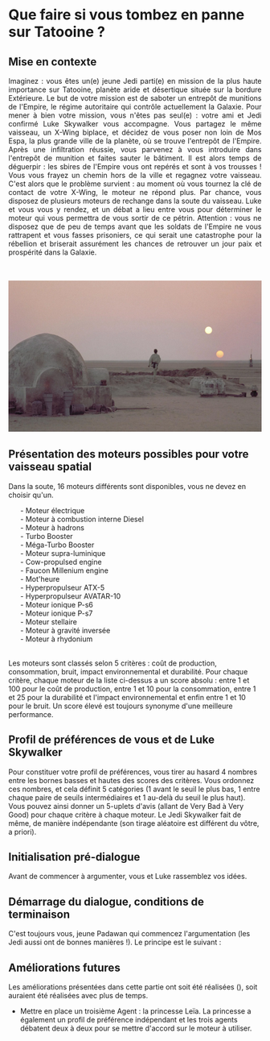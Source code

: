# Que faire si vous tombez en panne sur Tatooine ?

## Mise en contexte
<p style="text-align: justify;">
Imaginez : vous êtes un(e) jeune Jedi parti(e) en mission de la plus haute importance sur Tatooine, planète aride et désertique située sur la bordure Extérieure. Le but de votre mission est de saboter un entrepôt de munitions de l'Empire, le régime autoritaire qui contrôle actuellement la Galaxie. Pour mener à bien votre mission, vous n'êtes pas seul(e) : votre ami et Jedi confirmé Luke Skywalker vous accompagne. Vous partagez le même vaisseau, un X-Wing biplace, et décidez de vous poser non loin de Mos Espa, la plus grande ville de la planète, où se trouve l'entrepôt de l'Empire. Après une infiltration réussie, vous parvenez à vous introduire dans l'entrepôt de munition et faites sauter le bâtiment. Il est alors temps de déguerpir : les sbires de l'Empire vous ont repérés et sont à vos trousses ! Vous vous frayez un chemin hors de la ville et regagnez votre vaisseau. C'est alors que le problème survient : au moment où vous tournez la clé de contact de votre X-Wing, le moteur ne répond plus. Par chance, vous disposez de plusieurs moteurs de rechange dans la soute du vaisseau. Luke et vous vous y rendez, et un débat a lieu entre vous pour déterminer le moteur qui vous permettra de vous sortir de ce pétrin. Attention : vous ne disposez que de peu de temps avant que les soldats de l'Empire ne vous rattrapent et vous fasses prisoniers, ce qui serait une catastrophe pour la rébellion et briserait assurément les chances de retrouver un jour paix et prospérité dans la Galaxie.
</p>
<br>
<br>
<img alt="Image de la planète Tatooine, sur laquelle votre vaisseau est en panne." src="images/tatooine.png" height="300">

## Présentation des moteurs possibles pour votre vaisseau spatial

Dans la soute, 16 moteurs différents sont disponibles, vous ne devez en choisir qu'un.
<ul>
  - Moteur électrique<br>
  - Moteur à combustion interne Diesel<br>
  - Moteur à hadrons<br>
  - Turbo Booster<br>
  - Méga-Turbo Booster<br>
  - Moteur supra-luminique<br>
  - Cow-propulsed engine<br>
  - Faucon Millenium engine<br>
  - Mot'heure<br>
  - Hyperpropulseur ATX-5<br>
  - Hyperpropulseur AVATAR-10<br>
  - Moteur ionique P-s6<br>
  - Moteur ionique P-s7<br>
  - Moteur stellaire<br>
  - Moteur à gravité inversée<br>
  - Moteur à rhydonium
</ul>
<br>
Les moteurs sont classés selon 5 critères : coût de production, consommation, bruit, impact environnemental et durabilité.
Pour chaque critère, chaque moteur de la liste ci-dessus a un score absolu : entre 1 et 100 pour le coût de production, entre 1 et 10 pour la consommation, entre 1 et 25 pour la durabilité et l'impact environnemental et enfin entre 1 et 10 pour le bruit. Un score élevé est toujours synonyme d'une meilleure performance.

## Profil de préférences de vous et de Luke Skywalker

Pour constituer votre profil de préférences, vous tirer au hasard 4 nombres entre les bornes basses et hautes des scores des critères. Vous ordonnez ces nombres, et cela définit 5 catégories (1 avant le seuil le plus bas, 1 entre chaque paire de seuils intermédiaires et 1 au-delà du seuil le plus haut). Vous pouvez ainsi donner un 5-uplets d'avis (allant de Very Bad à Very Good) pour chaque critère à chaque moteur. Le Jedi Skywalker fait de même, de manière indépendante (son tirage aléatoire est différent du vôtre, a priori).

## Initialisation pré-dialogue

Avant de commencer à argumenter, vous et Luke rassemblez vos idées.

## Démarrage du dialogue, conditions de terminaison

C'est toujours vous, jeune Padawan qui commencez l'argumentation (les Jedi aussi ont de bonnes manières !). Le principe est le suivant : 

## Améliorations futures

Les améliorations présentées dans cette partie ont soit été réalisées (), soit auraient été réalisées avec plus de temps.

- Mettre en place un troisième Agent : la princesse Leïa. La princesse a également un profil de préférence indépendant et les trois agents débatent deux à deux pour se mettre d'accord sur le moteur à utiliser.
